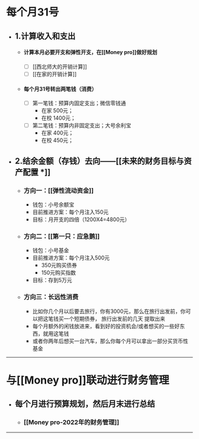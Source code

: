 # 每个月31号
- ## 1.计算收入和支出
	- #### 计算本月必要开支和弹性开支，在[[Money pro]]做好规划
		- [ ] [[西北师大的开销计算]]
		- [ ] [[在家的开销计算]]
	- #### 每个月31号转出两笔钱（消费）
		- [ ] 第一笔钱：预算内固定支出；微信零钱通
			- 在家 500元；
			- 在校 1400元；
		- [ ] 第二笔钱：预算内非固定支出；大号余利宝
			- 在家 400元；
			- 在校 450元；
- ## 2.结余金额（存钱）去向——[[未来的财务目标与资产配置 *]]
	- ### 方向一：[[弹性流动资金]]
		- 钱包：小号余额宝
		- 目前推进方案：每个月注入150元
		- 目标：月开支的四倍（1200X4=4800元）
	- ### 方向二：[[第一只：应急鹅]]
		- 钱包：小号基金
		- 目前推进方案：每个月注入500元
			- 350元购买债券
			- 150元购买指数
		- 目标：存到5万元
	- ### 方向三：长远性消费
		- 比如你几个月以后要去旅行，你有3000元，那么在旅行出发前，你可以把这笔钱买一个短期债券， 旅行出发前的几天 提取出来
		- 每个月额外的闲钱放进来，看到好的投资机会/或者想买的一些好东西，就用这笔钱
		- 或者你两年后想买一台汽车，那么你每个月可以拿出一部分买货币性基金
-----
# 与[[Money pro]]联动进行财务管理
- ## 每个月进行预算规划，然后月末进行总结
	- ### [[Money pro-2022年的财务管理]]

----